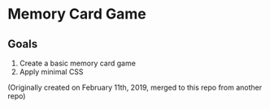 # Memory Card Game

## Goals

1. Create a basic memory card game
2. Apply minimal CSS

(Originally created on February 11th, 2019, merged to this repo from another repo)
